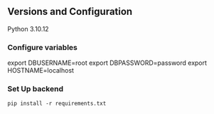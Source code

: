 ## Versions and Configuration
Python 3.10.12


### Configure variables
export DBUSERNAME=root
export DBPASSWORD=password
export HOSTNAME=localhost


### Set Up backend
`pip install -r requirements.txt`